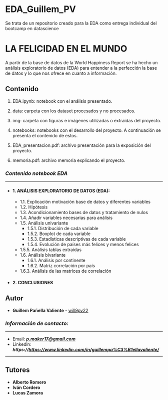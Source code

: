 # EDA_Guillem_PV
 Se trata de un repositorio creado para la EDA como entrega individual del bootcamp en datascience
# LA FELICIDAD EN EL MUNDO

A partir de la base de datos de la World Happiness Report se ha hecho un análisis exploratorio de datos (EDA) para entender a la perfección la base de datos y lo que nos ofrece en cuanto a información. 


## Contenido
1. EDA.ipynb: notebook con el análisis presentado.

2. data: carpeta con los dataset procesados y no procesados.

3. img: carpeta con figuras e imágenes utilizadas o extraídas del proyecto.

4. notebooks: notebooks con el desarrollo del proyecto. A continuación se presenta el contenido de estos.

5. EDA_presentacion.pdf: archivo presentación para la exposición del proyecto.

6. memoria.pdf: archivo memoria explicando el proyecto.

### *Contenido notebook EDA* 

---
-  #### 1. ANÁLISIS EXPLORATORIO DE DATOS (EDA):
    - 1.1. Explicación motivación base de datos y diferentes variables
    - 1.2. Hipótesis
    - 1.3. Acondicionamiento bases de datos y tratamiento de nulos
    - 1.4. Añadir variables necesarias para análisis
    - 1.5. Análisis univariante
        - 1.5.1. Distribución de cada variable
        - 1.5.2. Boxplot de cada variable
        - 1.5.3. Estadísticas descriptivas de cada variable
        - 1.5.4. Evolución de países más felices y menos felices
	- 1.5.5. Análisis tablas extraidas
    - 1.6. Análisis bivariante
        - 1.6.1. Análisis por continente
        - 1.6.2. Matriz correlación por país
	- 1.6.3. Análisis de las matrices de correlación
- #### 2. CONCLUSIONES

## Autor

* **Guillem Pañella Valiente** - [will9pv22](https://https://github.com/will9pv22)

### *Información de contacto:*
___
* Email: ***p.maker17@gmail.com***
* Linkedin: ***https://https://www.linkedin.com/in/guillempa%C3%B1ellavaliente/***
---

## Tutores 

* **Alberto Romero**  
* **Iván Cordero** 
* **Lucas Zamora** 
